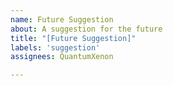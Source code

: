 ```yaml
---
name: Future Suggestion
about: A suggestion for the future
title: "[Future Suggestion]"
labels: 'suggestion'
assignees: QuantumXenon

---
```



